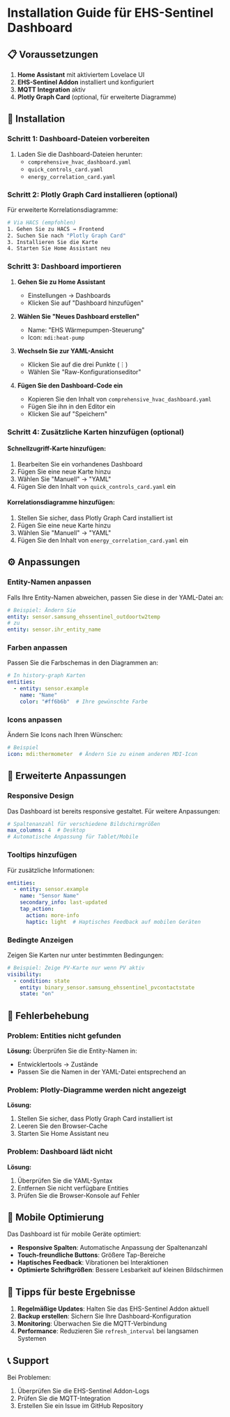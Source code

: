 # Installation Guide für EHS-Sentinel Dashboard

## 📋 Voraussetzungen

1. **Home Assistant** mit aktiviertem Lovelace UI
2. **EHS-Sentinel Addon** installiert und konfiguriert
3. **MQTT Integration** aktiv
4. **Plotly Graph Card** (optional, für erweiterte Diagramme)

## 🚀 Installation

### Schritt 1: Dashboard-Dateien vorbereiten

1. Laden Sie die Dashboard-Dateien herunter:
   - `comprehensive_hvac_dashboard.yaml`
   - `quick_controls_card.yaml`
   - `energy_correlation_card.yaml`

### Schritt 2: Plotly Graph Card installieren (optional)

Für erweiterte Korrelationsdiagramme:

```bash
# Via HACS (empfohlen)
1. Gehen Sie zu HACS → Frontend
2. Suchen Sie nach "Plotly Graph Card"
3. Installieren Sie die Karte
4. Starten Sie Home Assistant neu
```

### Schritt 3: Dashboard importieren

1. **Gehen Sie zu Home Assistant**
   - Einstellungen → Dashboards
   - Klicken Sie auf "Dashboard hinzufügen"

2. **Wählen Sie "Neues Dashboard erstellen"**
   - Name: "EHS Wärmepumpen-Steuerung"
   - Icon: `mdi:heat-pump`

3. **Wechseln Sie zur YAML-Ansicht**
   - Klicken Sie auf die drei Punkte (⋮)
   - Wählen Sie "Raw-Konfigurationseditor"

4. **Fügen Sie den Dashboard-Code ein**
   - Kopieren Sie den Inhalt von `comprehensive_hvac_dashboard.yaml`
   - Fügen Sie ihn in den Editor ein
   - Klicken Sie auf "Speichern"

### Schritt 4: Zusätzliche Karten hinzufügen (optional)

#### Schnellzugriff-Karte hinzufügen:
1. Bearbeiten Sie ein vorhandenes Dashboard
2. Fügen Sie eine neue Karte hinzu
3. Wählen Sie "Manuell" → "YAML"
4. Fügen Sie den Inhalt von `quick_controls_card.yaml` ein

#### Korrelationsdiagramme hinzufügen:
1. Stellen Sie sicher, dass Plotly Graph Card installiert ist
2. Fügen Sie eine neue Karte hinzu
3. Wählen Sie "Manuell" → "YAML"
4. Fügen Sie den Inhalt von `energy_correlation_card.yaml` ein

## ⚙️ Anpassungen

### Entity-Namen anpassen

Falls Ihre Entity-Namen abweichen, passen Sie diese in der YAML-Datei an:

```yaml
# Beispiel: Ändern Sie
entity: sensor.samsung_ehssentinel_outdoortw2temp
# zu
entity: sensor.ihr_entity_name
```

### Farben anpassen

Passen Sie die Farbschemas in den Diagrammen an:

```yaml
# In history-graph Karten
entities:
  - entity: sensor.example
    name: "Name"
    color: "#ff6b6b"  # Ihre gewünschte Farbe
```

### Icons anpassen

Ändern Sie Icons nach Ihren Wünschen:

```yaml
# Beispiel
icon: mdi:thermometer  # Ändern Sie zu einem anderen MDI-Icon
```

## 🎨 Erweiterte Anpassungen

### Responsive Design

Das Dashboard ist bereits responsive gestaltet. Für weitere Anpassungen:

```yaml
# Spaltenanzahl für verschiedene Bildschirmgrößen
max_columns: 4  # Desktop
# Automatische Anpassung für Tablet/Mobile
```

### Tooltips hinzufügen

Für zusätzliche Informationen:

```yaml
entities:
  - entity: sensor.example
    name: "Sensor Name"
    secondary_info: last-updated
    tap_action:
      action: more-info
      haptic: light  # Haptisches Feedback auf mobilen Geräten
```

### Bedingte Anzeigen

Zeigen Sie Karten nur unter bestimmten Bedingungen:

```yaml
# Beispiel: Zeige PV-Karte nur wenn PV aktiv
visibility:
  - condition: state
    entity: binary_sensor.samsung_ehssentinel_pvcontactstate
    state: "on"
```

## 🔧 Fehlerbehebung

### Problem: Entities nicht gefunden
**Lösung:** Überprüfen Sie die Entity-Namen in:
- Entwicklertools → Zustände
- Passen Sie die Namen in der YAML-Datei entsprechend an

### Problem: Plotly-Diagramme werden nicht angezeigt
**Lösung:** 
1. Stellen Sie sicher, dass Plotly Graph Card installiert ist
2. Leeren Sie den Browser-Cache
3. Starten Sie Home Assistant neu

### Problem: Dashboard lädt nicht
**Lösung:**
1. Überprüfen Sie die YAML-Syntax
2. Entfernen Sie nicht verfügbare Entities
3. Prüfen Sie die Browser-Konsole auf Fehler

## 📱 Mobile Optimierung

Das Dashboard ist für mobile Geräte optimiert:

- **Responsive Spalten**: Automatische Anpassung der Spaltenanzahl
- **Touch-freundliche Buttons**: Größere Tap-Bereiche
- **Haptisches Feedback**: Vibrationen bei Interaktionen
- **Optimierte Schriftgrößen**: Bessere Lesbarkeit auf kleinen Bildschirmen

## 🎯 Tipps für beste Ergebnisse

1. **Regelmäßige Updates**: Halten Sie das EHS-Sentinel Addon aktuell
2. **Backup erstellen**: Sichern Sie Ihre Dashboard-Konfiguration
3. **Monitoring**: Überwachen Sie die MQTT-Verbindung
4. **Performance**: Reduzieren Sie `refresh_interval` bei langsamen Systemen

## 📞 Support

Bei Problemen:
1. Überprüfen Sie die EHS-Sentinel Addon-Logs
2. Prüfen Sie die MQTT-Integration
3. Erstellen Sie ein Issue im GitHub Repository